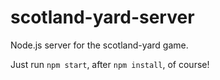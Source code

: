 # scotland-yard-server

Node.js server for the scotland-yard game.

Just run `npm start`, after `npm install`, of course!
